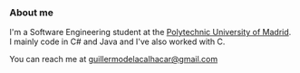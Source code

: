 ### About me

I'm a Software Engineering student at the [Polytechnic University of Madrid](upm.es). I mainly code in C# and Java and I've also worked with C.

You can reach me at guillermodelacalhacar@gmail.com

<!---
- Hello, I’m Guillermo de la Cal Hacar
- I’m interested in making useful things
- I’m currently learning to be a better programmer and shake off bad habits
- I’m looking to collaborate on anything
- You can reach me at guillermodelacalhacar@gmail.com

GuilledlC/GuilledlC is a ✨ special ✨ repository because its `README.md` (this file) appears on your GitHub profile.
You can click the Preview link to take a look at your changes.
--->
